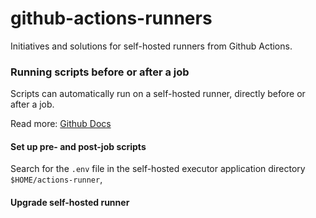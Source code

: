 # github-actions-runners
Initiatives and solutions for self-hosted runners from Github Actions.


### Running scripts before or after a job

Scripts can automatically run on a self-hosted runner, directly before or after a job.

Read more: [Github Docs](https://docs.github.com/en/actions/hosting-your-own-runners/running-scripts-before-or-after-a-job)

#### Set up pre- and post-job scripts

Search for the `.env` file in the self-hosted executor application directory `$HOME/actions-runner`, 

#### Upgrade self-hosted runner

